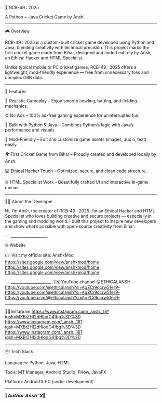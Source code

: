 🏏 RCB-49 : 2025

A Python + Java Cricket Game by Ansh


---

🎮 Overview

RCB-49 : 2025 is a custom-built cricket game developed using Python and Java, blending creativity with technical precision.
This project marks the first cricket game made from Bihar, designed and coded entirely by Ansh, an Ethical Hacker and HTML Specialist.

Unlike typical mobile or PC cricket games, RCB-49 : 2025 offers a lightweight, mod-friendly experience — free from unnecessary files and complex OBB data.


---

🚀 Features

🏏 Realistic Gameplay – Enjoy smooth bowling, batting, and fielding mechanics.

⚙️ No Ads – 100% ad-free gaming experience for uninterrupted fun.

🧠 Built with Python & Java – Combines Python’s logic with Java’s performance and visuals.

🧩 Mod-Friendly – Edit and customize game assets (images, audio, text) easily.

🌍 First Cricket Game from Bihar – Proudly created and developed locally by Ansh.

💻 Ethical Hacker Touch – Optimized, secure, and clean code structure.

🌐 HTML Specialist Work – Beautifully crafted UI and interactive in-game menus.



---

👨‍💻 About the Developer

Hi, I’m Ansh, the creator of RCB-49 : 2025.
I’m an Ethical Hacker and HTML Specialist who loves building creative and secure projects — especially in the gaming and modding world.
I built this project to inspire new developers and show what’s possible with open-source creativity from Bihar.


---___________________

🌐 Website

👉 Visit my official site: AnshxMod
https://sites.google.com/view/anshxmod/home
https://sites.google.com/view/anshxmod/home
https://sites.google.com/view/anshxmod/home

---_____________________
🇮🇳 YouTube channel 
@ETHICALANSH
https://youtube.com/@ethicalansh?si=AgZCr9ccrw51er9-
https://youtube.com/@ethicalansh?si=AgZCr9ccrw51er9-
https://youtube.com/@ethicalansh?si=AgZCr9ccrw51er9-
______
🌺🌼Instagram 
https://www.instagram.com/_ansh._18?igsh=MXBrZHI2dHlodG41bg%3D%3D
https://www.instagram.com/_ansh._18?igsh=MXBrZHI2dHlodG41bg%3D%3D
https://www.instagram.com/_ansh._18?igsh=MXBrZHI2dHlodG41bg%3D%3D



________
📦 Tech Stack

Languages: Python, Java, HTML

Tools: MT Manager, Android Studio, Pillow, JavaFX

Platform: Android & PC (under development)



---
🌟𝘼𝙪𝙩𝙝𝙤𝙧 𝘼𝙣𝙨𝙝™𝙓🌟
